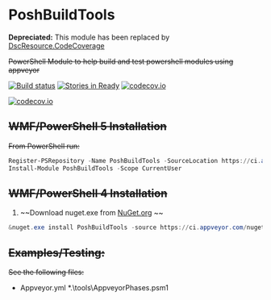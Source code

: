 # PoshBuildTools

**Depreciated:** This module has been replaced by [DscResource.CodeCoverage](https://github.com/PowerShell/DscResource.Tests/tree/dev/DscResource.CodeCoverage)

~~PowerShell Module to help build and test powershell modules using appveyor~~

[![Build status](https://ci.appveyor.com/api/projects/status/l10954k5u06bctie/branch/master?svg=true)](https://ci.appveyor.com/project/TravisEz13/poshbuildtools/branch/master)
[![Stories in Ready](https://badge.waffle.io/TravisEz13/ConvertToHtml.png?label=ready&title=Ready)](https://waffle.io/TravisEz13/ConvertToHtml)
[![codecov.io](http://codecov.io/github/TravisEz13/PoshBuildTools/coverage.svg?branch=master)](http://codecov.io/github/TravisEz13/PoshBuildTools?branch=master)

[![codecov.io](http://codecov.io/github/TravisEz13/PoshBuildTools/branch.svg?branch=master)](http://codecov.io/github/TravisEz13/PoshBuildTools?branch=master)

## ~~WMF/PowerShell 5 Installation~~

~~From PowerShell run:~~

```PowerShell
Register-PSRepository -Name PoshBuildTools -SourceLocation https://ci.appveyor.com/nuget/poshbuildtools
Install-Module PoshBuildTools -Scope CurrentUser
```

## ~~WMF/PowerShell 4 Installation~~

1. ~~Download nuget.exe from [NuGet.org](https://nuget.org/nuget.exe) ~~
```PowerShell
&nuget.exe install PoshBuildTools -source https://ci.appveyor.com/nuget/poshbuildtools -outputDirectory "$env:USERPROFILE\Documents\WindowsPowerShell\Modules\" -ExcludeVersion
```

## ~~Examples/Testing:~~

~~See the following files:~~

* Appveyor.yml
*.\tools\AppveyorPhases.psm1
